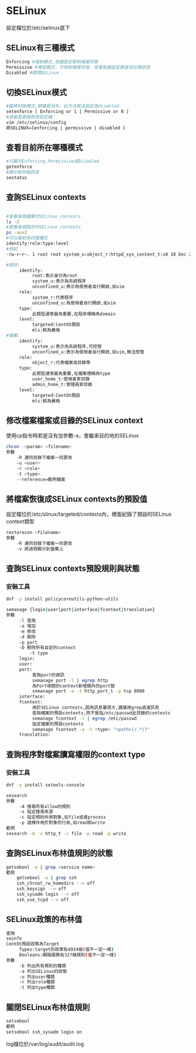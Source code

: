 # SELinux

設定檔位於/etc/selinux底下 

## SELinux有三種模式

```bash
Enforcing #強制模式,依據設定限制檔案存取 
Permissive #寬容模式，不限制檔案存取，但會依據設定檢查並記錄訊息 
Disabled #關閉SELinux
```

## 切換SELinux模式

```bash
#臨時切換模式,關機就消失，此方法無法設定為disabled
setenforce [ Enforcing or 1 | Permissive or 0 ] 
#或者是直接修改設定檔 
vim /etc/selinux/config 
將SELINUX=[enforcing | permissive | disabled ]
```

## 查看目前所在哪種模式

```bash
#只顯示Enforcing,Permissive或Disabled
getenforce 
#顯示較詳細訊息
sestatus 
```

## 查詢SELinux contexts

```bash

#查看每個檔案的SELinux contexts
ls -Z 
#查看每個程序的SELinux contexts
ps -auxZ 
#可以看到有四個欄位 
identify:role:type:level
#例如 
-rw-r–r–. 1 root root system_u:object_r:httpd_sys_content_t:s0 10 Dec 25 2020 file1 
```

```bash
#程序:
     identify:
          root:表示身分為root
          system_u:表示為系統程序
          unconfined_u:表示為使用者自行開啟,如vim
     role:
          system_r:代表程序
          unconfined_u:為使用者自行開啟,如vim
     type:
          此類型通常最為重要,在程序裡稱為domain
     level:
          targeted:CentOS預設
          mls:較為嚴格
#檔案:
     identify:
          system_u:表示為系統程序,可控管
          unconfined_u:表示為使用者自行開啟,如vim,無法控管
     role:
          object_r:代表檔案或目錄等
     type:
          此類型通常最為重要,在檔案裡稱為type
          user_home_t:使用者家目錄
          admin_home_t:管理員家目錄
     level:
          targeted:CentOS預設
          mls:較為嚴格
```

## 修改檔案檔案或目錄的SELinux context

使用cp指令時若是沒有加參數-a，會繼承目的地的SELinux

```bash
chcon -<param> <filename>
參數
	-R 連同目錄下檔案一同更改
	-u <user>
	-r <role> 
	-t <type>
	--reference=範例檔案
```

## 將檔案恢復成SELinux contexts的預設值

設定檔位於/etc/slinux/targeted/contexts內，裡面紀錄了預設的SELinux context類型

```bash
restorecon <filename>
參數
	-R 連同目錄下檔案一同更改
	-v 將過程顯示到螢幕上
```

## 查詢SELinux contexts預設規則與狀態

### 安裝工具

```bash
dnf -y install policycoreutils-python-utils
```

```bash
semanage {login|user|port|interface|fcontext|translation}
參數
     -l 查詢
     -a 增加
     -m 修改
     -d 刪除
     -p port
     -D 刪除所有自定的context
		 -t type
     login: 
     user:
     port:
          查詢port的資訊
          semanage port -l | egrep http
          為Port相關的context新增額外的port號
          semanage port -a -t http_port_t -p tcp 8080
     interface:
     fcontext:
          用於SELinux contexts,因為訊息量很大,建議用grep過濾訊息
          查詢檔案的預設contexts,而不是指/etc/passwd此目錄的contexts
          semanage fcontext -l | egrep /etc/passwd
          指定檔案的預設contexts
          semanage fcontext -a -t <type> "<path>(/.*)?"
     translation:
```

## 查詢程序對檔案讀寫權限的context type

### 安裝工具

```bash
dnf -y install setools-console
```

```bash
sesearch 
參數
     -A 搜尋所有allow的規則
     -s 指定搜尋來源
     -c 指定規則作用對象,如file或者process
     -p 選擇作用於對象的行為,如read和write
範例
sesearch -A -s http_t -c file -p read -p write
```

## 查詢SELinux布林值規則的狀態

```bash
getsebool -a | grep <service name>
範例
	getsebool -a | grep ssh
	ssh_chroot_rw_homedirs --> off
	ssh_keysign --> off
	ssh_sysadm login --> off
	ssh_use_tcpd --> off
```

## SELinux政策的布林值

```bash
查詢
seinfo 
CentOS預設政策為Target
     Types:target的政策有4934個(值不一定一樣)
     Booleans:網路服務有327條規則(值不一定一樣)
參數
     -b 列出所有規則的種類
     -a 列出SELinux的狀態
     -u 列出user種類
     -r 列出role種類
     -t 列出type種類
```

## 關閉SELinux布林值規則

```bash
setsebool 
範例
setsebool ssh_sysadm login on
```

log檔位於/var/log/audit/audit.log